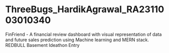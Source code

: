 # ThreeBugs_HardikAgrawal_RA2311003010340
FinFriend - A financial review dashboard with visual representation of data and future sales prediction using Machine learning and MERN stack. REDBULL Basement Ideathon Entry
